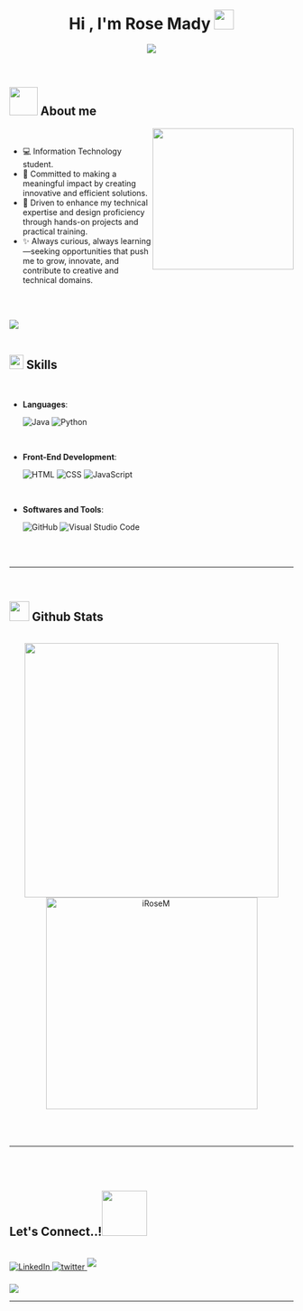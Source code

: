 
<h1 align="center"><b>Hi , I'm Rose Mady </b><img src="https://media.giphy.com/media/hvRJCLFzcasrR4ia7z/giphy.gif" width="35"></h1>


<div>
<p align="center">
<a href="https://github.com/DenverCoder1/readme-typing-svg"><img src="https://readme-typing-svg.herokuapp.com?font=Time+New+Roman&color=cyan&size=25&center=true&vCenter=true&width=600&height=100&lines=Hello,+World!+🌍;I+am+Rose+Mady+👩‍💻;Tech+Explorer+and+Creator!;Graphic+Design+Enthusiast+🎨;Lifelong+Learner+📚;"></a></p>

</div>
<br>



	
## <picture><img src = "https://github.com/iRoseM/iRoseM/raw/main/assets/mdImages/about_me.gif" width = 50px></picture> **About me**

<picture><img align="right" src="https://media.giphy.com/media/3oEjI5hO7xj14v7q8I/giphy.gif" width="250px"></picture>

<br>

- 💻 Information Technology student.
- 🤝 Committed to making a meaningful impact by creating innovative and efficient solutions.
- 🌟 Driven to enhance my technical expertise and design proficiency through hands-on projects and practical training.
- ✨ Always curious, always learning—seeking opportunities that push me to grow, innovate, and contribute to creative and technical domains.


<br><br>

<img src="https://media.giphy.com/media/1BXaVDoNzhoYQ/giphy.gif"><br><br>

## <img src="https://media2.giphy.com/media/QssGEmpkyEOhBCb7e1/giphy.gif?cid=ecf05e47a0n3gi1bfqntqmob8g9aid1oyj2wr3ds3mg700bl&rid=giphy.gif" width ="25"><b> Skills</b>
<br>

<p align="center">

- **Languages**:
    
    ![Java](https://img.shields.io/badge/Java-%23ED8B00.svg?style=for-the-badge&logo=java&logoColor=white)
    ![Python](https://img.shields.io/badge/Python%20-%2314354C.svg?style=for-the-badge&logo=python&logoColor=white)

<br>   
    
- **Front-End Development**:

   ![HTML](https://img.shields.io/badge/HTML5%20-%23E34F26.svg?style=for-the-badge&logo=html5&logoColor=white)
   ![CSS](https://img.shields.io/badge/CSS%20-%231572B6.svg?style=for-the-badge&logo=css3&logoColor=white)
   ![JavaScript](https://img.shields.io/badge/JavaScript%20-%23F7DF1E.svg?style=for-the-badge&logo=javascript&logoColor=black)

<br>

- **Softwares and Tools**:

    ![GitHub](https://img.shields.io/badge/github-%23121011.svg?style=for-the-badge&logo=github&logoColor=white)
    ![Visual Studio Code](https://img.shields.io/badge/Visual%20Studio%20Code-0078d7.svg?style=for-the-badge&logo=visual-studio-code&logoColor=white)


</p>

<br>
<br>

-----

<br>


## <img src="https://media.giphy.com/media/iY8CRBdQXODJSCERIr/giphy.gif" width="35"><b> Github Stats </b>
<br>

<div align="center">

<a href="https://github.com/iRoseM/">
  <img src="https://github-readme-stats.vercel.app/api?username=iRoseM&include_all_commits=true&count_private=true&show_icons=true&line_height=20&title_color=7A7ADB&icon_color=2234AE&text_color=D3D3D3&bg_color=0,000000,130F40" width="450"/>
  <img src="https://github-readme-stats.vercel.app/api/top-langs?username=iRoseM&show_icons=true&locale=en&layout=compact&line_height=20&title_color=7A7ADB&icon_color=2234AE&text_color=D3D3D3&bg_color=0,000000,130F40" width="375"  alt="iRoseM"/>

</a>
</div>

<br>
<br>
<br>

-----

<br>
<br>

## <b> Let's Connect..!</b><img src="https://github.com/iRoseM/iRoseM/raw/main/assets/mdImages/handshake.gif" width ="80">
<br>
<div align='left'>


<a href="https://www.linkedin.com/in/rose-mady-879895292/" target="_blank">
  <img src="https://img.shields.io/badge/linkedin:%20Rose%20Mady-%2300acee.svg?color=405DE6&style=for-the-badge&logo=linkedin&logoColor=white" alt="LinkedIn" style="margin-bottom: 5px;"/>
</a>

<a href="https://twitter.com/_lr73_" target="_blank">
<img src="https://img.shields.io/badge/twitter:  _lr73_-%2300acee.svg?color=1DA1F2&style=for-the-badge&logo=twitter&logoColor=white" alt=twitter style="margin-bottom: 5px;"/>
</a>

<a href="mailto:RosetMady@gmail.com" target="_blank">
<img src="https://img.shields.io/badge/gmail:  iRoseM-%23EA4335.svg?style=for-the-badge&logo=gmail&logoColor=white" t=mail style="margin-bottom: 5px;" />
</a>
	
</div>

<br>
<img src="https://user-images.githubusercontent.com/73097560/115834477-dbab4500-a447-11eb-908a-139a6edaec5c.gif">
<br>

---
